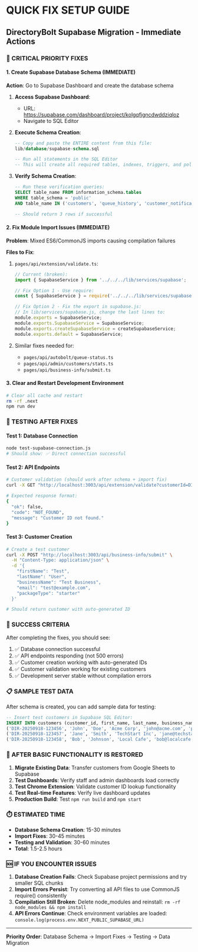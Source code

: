 # QUICK FIX SETUP GUIDE
## DirectoryBolt Supabase Migration - Immediate Actions

### 🚨 CRITICAL PRIORITY FIXES

#### 1. Create Supabase Database Schema (IMMEDIATE)

**Action**: Go to Supabase Dashboard and create the database schema

1. **Access Supabase Dashboard**:
   - URL: https://supabase.com/dashboard/project/kolgqfjgncdwddziqloz
   - Navigate to SQL Editor

2. **Execute Schema Creation**:
   ```sql
   -- Copy and paste the ENTIRE content from this file:
   lib/database/supabase-schema.sql
   
   -- Run all statements in the SQL Editor
   -- This will create all required tables, indexes, triggers, and policies
   ```

3. **Verify Schema Creation**:
   ```sql
   -- Run these verification queries:
   SELECT table_name FROM information_schema.tables 
   WHERE table_schema = 'public' 
   AND table_name IN ('customers', 'queue_history', 'customer_notifications');
   
   -- Should return 3 rows if successful
   ```

#### 2. Fix Module Import Issues (IMMEDIATE)

**Problem**: Mixed ES6/CommonJS imports causing compilation failures

**Files to Fix**:

1. `pages/api/extension/validate.ts`:
   ```typescript
   // Current (broken):
   import { SupabaseService } from '../../../lib/services/supabase';
   
   // Fix Option 1 - Use require:
   const { SupabaseService } = require('../../../lib/services/supabase');
   
   // Fix Option 2 - Fix the export in supabase.js:
   // In lib/services/supabase.js, change the last lines to:
   module.exports = SupabaseService;
   module.exports.SupabaseService = SupabaseService;
   module.exports.createSupabaseService = createSupabaseService;
   module.exports.default = SupabaseService;
   ```

2. Similar fixes needed for:
   - `pages/api/autobolt/queue-status.ts`
   - `pages/api/admin/customers/stats.ts`
   - `pages/api/business-info/submit.ts`

#### 3. Clear and Restart Development Environment

```bash
# Clear all cache and restart
rm -rf .next
npm run dev
```

### 🔧 TESTING AFTER FIXES

#### Test 1: Database Connection
```bash
node test-supabase-connection.js
# Should show: ✅ Direct connection successful
```

#### Test 2: API Endpoints
```bash
# Customer validation (should work after schema + import fix)
curl -X GET "http://localhost:3003/api/extension/validate?customerId=DIR-20250918-123456"

# Expected response format:
{
  "ok": false,
  "code": "NOT_FOUND",
  "message": "Customer ID not found."
}
```

#### Test 3: Customer Creation
```bash
# Create a test customer
curl -X POST "http://localhost:3003/api/business-info/submit" \
  -H "Content-Type: application/json" \
  -d '{
    "firstName": "Test", 
    "lastName": "User", 
    "businessName": "Test Business", 
    "email": "test@example.com", 
    "packageType": "starter"
  }'

# Should return customer with auto-generated ID
```

### 🎯 SUCCESS CRITERIA

After completing the fixes, you should see:

1. ✅ Database connection successful
2. ✅ API endpoints responding (not 500 errors)
3. ✅ Customer creation working with auto-generated IDs
4. ✅ Customer validation working for existing customers
5. ✅ Development server stable without compilation errors

### 📋 SAMPLE TEST DATA

After schema is created, you can add sample data for testing:

```sql
-- Insert test customers in Supabase SQL Editor:
INSERT INTO customers (customer_id, first_name, last_name, business_name, email, package_type, status) VALUES
('DIR-20250918-123456', 'John', 'Doe', 'Acme Corp', 'john@acme.com', 'professional', 'active'),
('DIR-20250918-123457', 'Jane', 'Smith', 'TechStart Inc', 'jane@techstart.com', 'growth', 'pending'),
('DIR-20250918-123458', 'Bob', 'Johnson', 'Local Cafe', 'bob@localcafe.com', 'starter', 'completed');
```

### 🚀 AFTER BASIC FUNCTIONALITY IS RESTORED

1. **Migrate Existing Data**: Transfer customers from Google Sheets to Supabase
2. **Test Dashboards**: Verify staff and admin dashboards load correctly
3. **Test Chrome Extension**: Validate customer ID lookup functionality
4. **Test Real-time Features**: Verify live dashboard updates
5. **Production Build**: Test `npm run build` and `npm start`

### ⏱️ ESTIMATED TIME

- **Database Schema Creation**: 15-30 minutes
- **Import Fixes**: 30-45 minutes  
- **Testing and Validation**: 30-60 minutes
- **Total**: 1.5-2.5 hours

### 🆘 IF YOU ENCOUNTER ISSUES

1. **Database Creation Fails**: Check Supabase project permissions and try smaller SQL chunks
2. **Import Errors Persist**: Try converting all API files to use CommonJS require() consistently
3. **Compilation Still Broken**: Delete node_modules and reinstall: `rm -rf node_modules && npm install`
4. **API Errors Continue**: Check environment variables are loaded: `console.log(process.env.NEXT_PUBLIC_SUPABASE_URL)`

---

**Priority Order**: Database Schema → Import Fixes → Testing → Data Migration